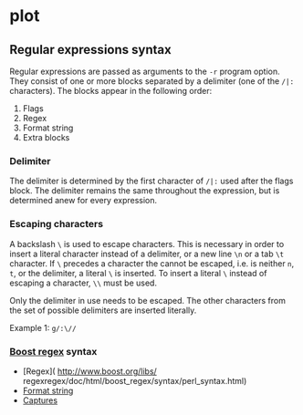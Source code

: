 # plot

## Regular expressions syntax

Regular expressions are passed as arguments to the `-r` program option.
They consist of one or more blocks separated by a delimiter (one of the `/|:` characters).
The blocks appear in the following order:

1. Flags
2. Regex
3. Format string
4. Extra blocks

### Delimiter

The delimiter is determined by the first character of `/|:` used after the flags block.
The delimiter remains the same throughout the expression,
but is determined anew for every expression.

### Escaping characters

A backslash `\` is used to escape characters.
This is necessary in order to insert a literal character instead of a delimiter,
or a new line `\n` or a tab `\t` character.
If `\` precedes a character the cannot be escaped, i.e. is neither `n`, `t`, or the delimiter,
a literal `\` is inserted.
To insert a literal `\` instead of escaping a character, `\\` must be used.

Only the delimiter in use needs to be escaped.
The other characters from the set of possible delimiters are inserted literally.

Example 1: `g/:\//`

### [Boost regex](http://www.boost.org/libs/regex) syntax
* [Regex](
   http://www.boost.org/libs/ regexregex/doc/html/boost_regex/syntax/perl_syntax.html)
* [Format string](
   http://www.boost.org/libs/regex/doc/html/boost_regex/format/boost_format_syntax.html)
* [Captures](
   http://www.boost.org/libs/regex/doc/html/boost_regex/captures.html)
